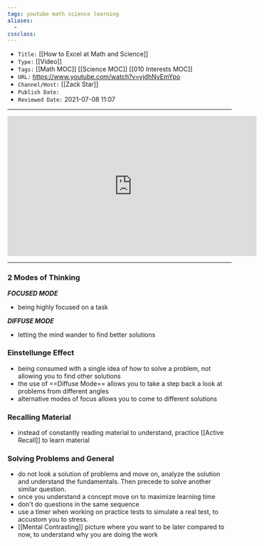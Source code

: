 ```yaml
---
tags: youtube math science learning
aliases: 
  - 
cssclass: 
---
```


- `Title:` [[How to Excel at Math and Science]]
- `Type:` [[Video]]
- `Tags:` [[Math MOC]] [[Science MOC]] [[010 Interests MOC]]
- `URL:` https://www.youtube.com/watch?v=yjdhNyEmYpo
- `Channel/Host:` [[Zack Star]]
- `Publish Date:` 
- `Reviewed Date:` 2021-07-08 11:07

---

<center><iframe width="560" height="315" src="https://www.youtube.com/embed/yjdhNyEmYpo" title="YouTube video player" frameborder="0" allow="accelerometer; autoplay; clipboard-write; encrypted-media; gyroscope; picture-in-picture" allowfullscreen></iframe></center>

---

### 2 Modes of Thinking

***FOCUSED MODE***
- being highly focused on a task

***DIFFUSE MODE***
- letting the mind wander to find better solutions


### Einstellunge Effect
- being consumed with a single idea of how to solve a problem, not allowing you to find other solutions 
- the use of ==Diffuse Mode== allows you to take a step back a look at problems from different angles
- alternative modes of focus allows you to come to different solutions

### Recalling Material
- instead of constantly reading material to understand, practice [[Active Recall]] to learn material

### Solving Problems and General
- do not look a solution of problems and move on, analyze the solution and understand the fundamentals. Then precede to solve another similar question.
- once you understand a concept move on to maximize learning time
- don't do questions in the same sequence
- use a timer when working on practice tests to simulate a real test, to accustom you to stress.
- [[Mental Contrasting]] picture where you want to be later compared to now, to understand why you are doing the work